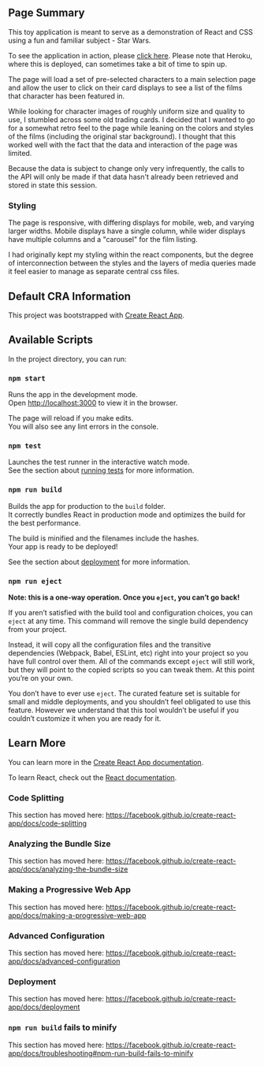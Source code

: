 
## Page Summary

This toy application is meant to serve as a demonstration of React and CSS using a fun and familiar subject - Star Wars.

To see the application in action, please [click here](https://pacific-fortress-58867.herokuapp.com/). Please note that Heroku, where this is deployed, can sometimes take a bit of time to spin up.

The page will load a set of pre-selected characters to a main selection page and allow the user to click on their card displays to see a list of the films that character has been featured in.

While looking for character images of roughly uniform size and quality to use, I stumbled across some old trading cards. I decided that I wanted to go for a somewhat retro feel to the page while leaning on the colors and styles of the films (including the original star background). I thought that this worked well with the fact that the data and interaction of the page was limited.

Because the data is subject to change only very infrequently, the calls to the API will only be made if that data hasn't already been retrieved and stored in state this session.

### Styling

The page is responsive, with differing displays for mobile, web, and varying larger widths. Mobile displays have a single column, while wider displays have multiple columns and a "carousel" for the film listing.

I had originally kept my styling within the react components, but the degree of interconnection between the styles and the layers of media queries made it feel easier to manage as separate central css files.

## Default CRA Information

This project was bootstrapped with [Create React App](https://github.com/facebook/create-react-app).

## Available Scripts

In the project directory, you can run:

### `npm start`

Runs the app in the development mode.<br>
Open [http://localhost:3000](http://localhost:3000) to view it in the browser.

The page will reload if you make edits.<br>
You will also see any lint errors in the console.

### `npm test`

Launches the test runner in the interactive watch mode.<br>
See the section about [running tests](https://facebook.github.io/create-react-app/docs/running-tests) for more information.

### `npm run build`

Builds the app for production to the `build` folder.<br>
It correctly bundles React in production mode and optimizes the build for the best performance.

The build is minified and the filenames include the hashes.<br>
Your app is ready to be deployed!

See the section about [deployment](https://facebook.github.io/create-react-app/docs/deployment) for more information.

### `npm run eject`

**Note: this is a one-way operation. Once you `eject`, you can’t go back!**

If you aren’t satisfied with the build tool and configuration choices, you can `eject` at any time. This command will remove the single build dependency from your project.

Instead, it will copy all the configuration files and the transitive dependencies (Webpack, Babel, ESLint, etc) right into your project so you have full control over them. All of the commands except `eject` will still work, but they will point to the copied scripts so you can tweak them. At this point you’re on your own.

You don’t have to ever use `eject`. The curated feature set is suitable for small and middle deployments, and you shouldn’t feel obligated to use this feature. However we understand that this tool wouldn’t be useful if you couldn’t customize it when you are ready for it.

## Learn More

You can learn more in the [Create React App documentation](https://facebook.github.io/create-react-app/docs/getting-started).

To learn React, check out the [React documentation](https://reactjs.org/).

### Code Splitting

This section has moved here: https://facebook.github.io/create-react-app/docs/code-splitting

### Analyzing the Bundle Size

This section has moved here: https://facebook.github.io/create-react-app/docs/analyzing-the-bundle-size

### Making a Progressive Web App

This section has moved here: https://facebook.github.io/create-react-app/docs/making-a-progressive-web-app

### Advanced Configuration

This section has moved here: https://facebook.github.io/create-react-app/docs/advanced-configuration

### Deployment

This section has moved here: https://facebook.github.io/create-react-app/docs/deployment

### `npm run build` fails to minify

This section has moved here: https://facebook.github.io/create-react-app/docs/troubleshooting#npm-run-build-fails-to-minify
